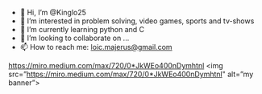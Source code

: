 - 👋 Hi, I’m @Kinglo25
- 👀 I’m interested in problem solving, video games, sports and tv-shows
- 🌱 I’m currently learning python and C
- 💞️ I’m looking to collaborate on ...
- 📫 How to reach me: loic.majerus@gmail.com

<!---
Kinglo25/Kinglo25 is a ✨ special ✨ repository because its `README.md` (this file) appears on your GitHub profile.
You can click the Preview link to take a look at your changes.
--->
https://miro.medium.com/max/720/0*JkWEo400nDymhtnl
<img src=”https://miro.medium.com/max/720/0*JkWEo400nDymhtnl" alt=”my banner”>

